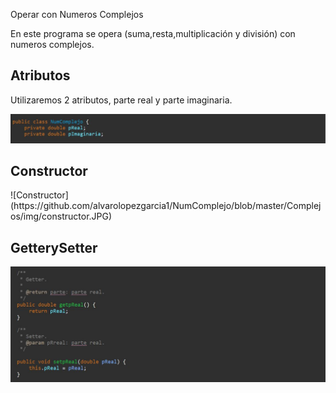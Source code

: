 Operar con Numeros Complejos

En este programa se opera (suma,resta,multiplicación y división) con numeros complejos.

<h2>Atributos</h2>

Utilizaremos 2 atributos, parte real y parte imaginaria.

![atributos](https://github.com/alvarolopezgarcia1/NumComplejo/blob/master/Complejos/img/atributos.JPG)

<h2>Constructor</h2>
![Constructor](https://github.com/alvarolopezgarcia1/NumComplejo/blob/master/Complejos/img/constructor.JPG)

<h2>GetterySetter</h2>

![GetterySetter](https://github.com/alvarolopezgarcia1/NumComplejo/blob/master/Complejos/img/getterSetter.JPG)

